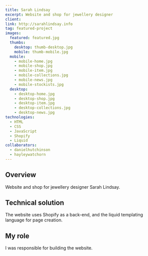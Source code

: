 ```yaml
---
title: Sarah Lindsay
excerpt: Website and shop for jewellery designer
client:
link: http://sarahlindsay.info
tag: featured-project
images:
  featured: featured.jpg
  thumbs:
    desktop: thumb-desktop.jpg
    mobile: thumb-mobile.jpg
  mobile:
    - mobile-home.jpg
    - mobile-shop.jpg
    - mobile-item.jpg
    - mobile-collections.jpg
    - mobile-news.jpg
    - mobile-stockists.jpg
  desktop:
    - desktop-home.jpg
    - desktop-shop.jpg
    - desktop-item.jpg
    - desktop-collections.jpg
    - desktop-news.jpg
technologies:
  - HTML
  - CSS
  - JavaScript
  - Shopify
  - Liquid
collaborators:
  - danielhutchinson
  - hayleywatchorn
---
```


## Overview

Website and shop for jewellery designer Sarah Lindsay.

## Technical solution

The website uses Shopify as a back-end, and the liquid templating language for page creation.

## My role

I was responsible for building the website.
